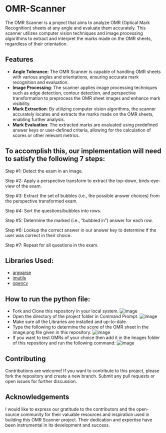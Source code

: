 # OMR-Scanner

The OMR Scanner is a project that aims to analyze OMR (Optical Mark Recognition) sheets at any angle and evaluate them accurately. This scanner utilizes computer vision techniques and image processing algorithms to extract and interpret the marks made on the OMR sheets, regardless of their orientation.

## Features

- **Angle Tolerance**: The OMR Scanner is capable of handling OMR sheets with various angles and orientations, ensuring accurate mark recognition and evaluation.
- **Image Processing**: The scanner applies image processing techniques such as edge detection, contour detection, and perspective transformation to preprocess the OMR sheet images and enhance mark visibility.
- **Mark Extraction**: By utilizing computer vision algorithms, the scanner accurately locates and extracts the marks made on the OMR sheets, enabling further analysis.
- **Mark Evaluation**: The extracted marks are evaluated using predefined answer keys or user-defined criteria, allowing for the calculation of scores or other relevant metrics.
## To accomplish this, our implementation will need to satisfy the following 7 steps:

Step #1: Detect the exam in an image.

Step #2: Apply a perspective transform to extract the top-down, birds-eye-view of the exam.

Step #3: Extract the set of bubbles (i.e., the possible answer choices) from the perspective transformed exam.

Step #4: Sort the questions/bubbles into rows.

Step #5: Determine the marked (i.e., “bubbled in”) answer for each row.

Step #6: Lookup the correct answer in our answer key to determine if the user was correct in their choice.

Step #7: Repeat for all questions in the exam.

## Libraries Used:

- [argparse](https://towardsdatascience.com/learn-enough-python-to-be-useful-argparse-e482e1764e05)
- [imutils](https://github.com/PyImageSearch/imutils)
- [opencv](https://docs.opencv.org/4.x/db/deb/tutorial_display_image.html)


## How to run the python file:
- Fork and Clone this repository in your local system.
  ![image](https://user-images.githubusercontent.com/84925346/224495277-33f23487-94bb-4a62-9f30-35626c5d38dd.png)
- Open the directory of the project folder in Command Prompt.
  ![image](https://user-images.githubusercontent.com/84925346/224492161-bb5c9f0b-924f-4b49-850f-e783efd9bde5.png)
- Make sure all the Libraries are installed and up-to-date.
- Type the following to determine the score of the OMR sheet in the image.png file given in this repository.
  ![image](https://user-images.githubusercontent.com/84925346/224492269-48e162d7-2032-4dce-996f-810b2056195c.png)
- If you want to test OMRs of your choice then add it in the Images folder of this repository and run the following command:
  ![image](https://user-images.githubusercontent.com/84925346/224492358-d500b83c-1053-4022-a051-3acfe45334c6.png)
  
## Contributing

Contributions are welcome! If you want to contribute to this project, please fork the repository and create a new branch. Submit any pull requests or open issues for further discussion.

## Acknowledgements

I would like to express our gratitude to the contributors and the open-source community for their valuable resources and inspiration used in building this OMR Scanner project. Their dedication and expertise have been instrumental in its development and success.
